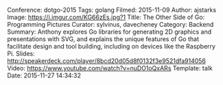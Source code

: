 Conference: dotgo-2015
Tags: golang
Filmed: 2015-11-09
Author: ajstarks
Image: https://i.imgur.com/KG66zEs.jpg?1
Title: The Other Side of Go: Programming Pictures
Curator: sylvinus, davecheney
Category: Backend
Summary: Anthony explores Go libraries for generating 2D graphics and presentations with SVG, and explains the unique features of Go that facilitate design and tool building, including on devices like the Raspberry Pi.
Slides: http://speakerdeck.com/player/8bcd20d05d8f0132f3e9521dfa914056
Video: https://www.youtube.com/watch?v=nuDO1oQxARs
Template: talk
Date: 2015-11-27 14:34:32
